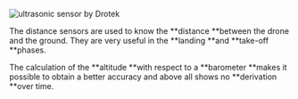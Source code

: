 ![](https://drotek.com/wp-content/uploads/2017/01/ultrasonic-sensor-concept-diagram.jpg "ultrasonic sensor by Drotek")

The distance sensors are used to know the **distance **between the drone and the ground. They are very useful in the **landing **and **take-off **phases.

The calculation of the **altitude **with respect to a **barometer **makes it possible to obtain a better accuracy and above all shows no **derivation **over time.

